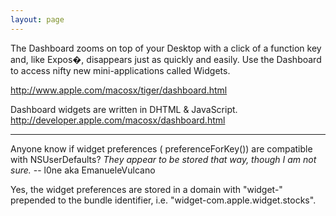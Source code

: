 ```yaml
---
layout: page
---
```


The Dashboard zooms on top of your Desktop with a click of a function key and, like Expos�, disappears just as quickly and easily. Use the Dashboard to access nifty new mini-applications called Widgets.

http://www.apple.com/macosx/tiger/dashboard.html

Dashboard widgets are written in DHTML & JavaScript. http://developer.apple.com/macosx/dashboard.html

----
Anyone know if widget preferences (    preferenceForKey()) are compatible with NSUserDefaults?
*They appear to be stored that way, though I am not sure.* -- l0ne aka EmanueleVulcano

Yes, the widget preferences are stored in a domain with "widget-" prepended to the bundle identifier, i.e. "widget-com.apple.widget.stocks".
